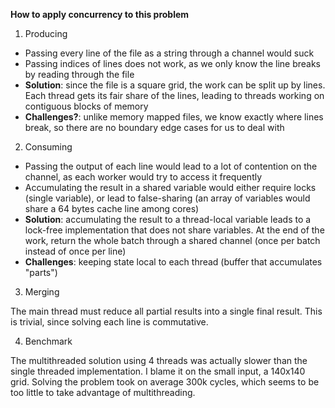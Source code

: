 **How to apply concurrency to this problem**

1. Producing
- Passing every line of the file as a string through a channel would suck
- Passing indices of lines does not work, as we only know the line breaks by reading through the file
- **Solution**: since the file is a square grid, the work can be split up by lines. Each thread gets its fair share of the lines, leading to threads working on contiguous blocks of memory
- **Challenges?**: unlike memory mapped files, we know exactly where lines break, so there are no boundary edge cases for us to deal with

2. Consuming
- Passing the output of each line would lead to a lot of contention on the channel, as each worker would try to access it frequently
- Accumulating the result in a shared variable would either require locks (single variable), or lead to false-sharing (an array of variables would share a 64 bytes cache line among cores)
- **Solution**: accumulating the result to a thread-local variable leads to a lock-free implementation that does not share variables. At the end of the work, return the whole batch through a shared channel (once per batch instead of once per line)
- **Challenges**: keeping state local to each thread (buffer that accumulates "parts")

3. Merging

The main thread must reduce all partial results into a single final result. This is trivial, since solving each line is commutative.

4. Benchmark

The multithreaded solution using 4 threads was actually slower than the single threaded implementation. I blame it on the small input, a 140x140 grid. Solving the problem took on average 300k cycles, which seems to be too little to take advantage of multithreading.
